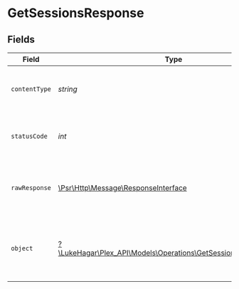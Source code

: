 # GetSessionsResponse


## Fields

| Field                                                                                                                | Type                                                                                                                 | Required                                                                                                             | Description                                                                                                          |
| -------------------------------------------------------------------------------------------------------------------- | -------------------------------------------------------------------------------------------------------------------- | -------------------------------------------------------------------------------------------------------------------- | -------------------------------------------------------------------------------------------------------------------- |
| `contentType`                                                                                                        | *string*                                                                                                             | :heavy_check_mark:                                                                                                   | HTTP response content type for this operation                                                                        |
| `statusCode`                                                                                                         | *int*                                                                                                                | :heavy_check_mark:                                                                                                   | HTTP response status code for this operation                                                                         |
| `rawResponse`                                                                                                        | [\Psr\Http\Message\ResponseInterface](https://www.php-fig.org/psr/psr-7/#33-psrhttpmessageresponseinterface)         | :heavy_check_mark:                                                                                                   | Raw HTTP response; suitable for custom response parsing                                                              |
| `object`                                                                                                             | [?\LukeHagar\Plex_API\Models\Operations\GetSessionsResponseBody](../../Models/Operations/GetSessionsResponseBody.md) | :heavy_minus_sign:                                                                                                   | Unauthorized - Returned if the X-Plex-Token is missing from the header or query.                                     |